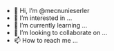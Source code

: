 - 👋 Hi, I’m @mecnunieserler
- 👀 I’m interested in ...
- 🌱 I’m currently learning ...
- 💞️ I’m looking to collaborate on ...
- 📫 How to reach me ...

<!---
mecnunieserler/mecnunieserler is a ✨ special ✨ repository because its `README.md` (this file) appears on your GitHub profile.
You can click the Preview link to take a look at your changes.
--->

